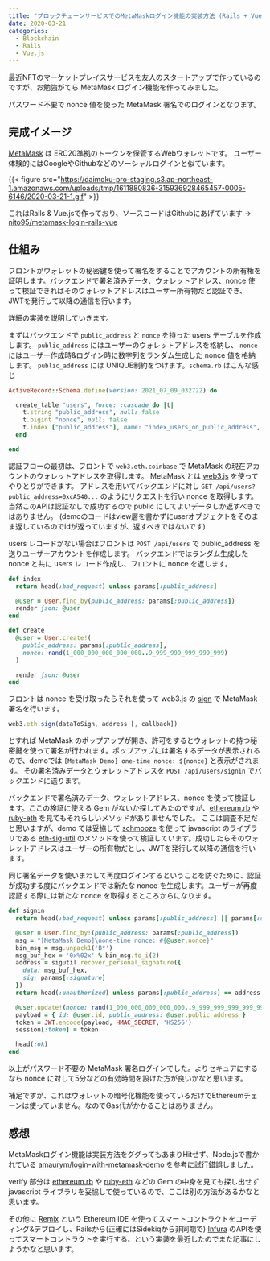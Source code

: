 ```yaml
---
title: "ブロックチェーンサービスでのMetaMaskログイン機能の実装方法 (Rails + Vue.js)"
date: 2020-03-21
categories:
  - Blockchain
  - Rails
  - Vue.js
---
```


最近NFTのマーケットプレイスサービスを友人のスタートアップで作っているのですが、お勉強がてら MetaMask ログイン機能を作ってみました。

パスワード不要で nonce 値を使った MetaMask 署名でのログインとなります。

## 完成イメージ
[MetaMask](https://metamask.io/) は ERC20準拠のトークンを保管するWebウォレットです。
ユーザー体験的にはGoogleやGithubなどのソーシャルログインと似ています。

{{< figure src="https://daimoku-pro-staging.s3.ap-northeast-1.amazonaws.com/uploads/tmp/1611880836-315936928465457-0005-6146/2020-03-21-1.gif" >}}

これはRails & Vue.jsで作っており、ソースコードはGithubにあげています → [nito95/metamask-login-rails-vue](https://github.com/nito95/metamask-login-rails-vue)

## 仕組み
フロントがウォレットの秘密鍵を使って署名をすることでアカウントの所有権を証明します。バックエンドで署名済みデータ、ウォレットアドレス、nonce 使って検証できればそのウォレットアドレスはユーザー所有物だと認証でき、JWTを発行して以降の通信を行います。

詳細の実装を説明していきます。

まずはバックエンドで `public_address` と `nonce` を持った users テーブルを作成します。
`public_address` にはユーザーのウォレットアドレスを格納し、 `nonce` にはユーザー作成時&ログイン時に数字列をランダム生成した nonce 値を格納します。 `public_address` には UNIQUE制約をつけます。`schema.rb` はこんな感じ

```ruby
ActiveRecord::Schema.define(version: 2021_07_09_032722) do

  create_table "users", force: :cascade do |t|
    t.string "public_address", null: false
    t.bigint "nonce", null: false
    t.index ["public_address"], name: "index_users_on_public_address", unique: true
  end

end
```

認証フローの最初は、フロントで `web3.eth.coinbase` で MetaMask の現在アカウントのウォレットアドレスを取得します。
MetaMask とは [web3.js](https://web3js.readthedocs.io/) を使ってやりとりができます。
アドレスを用いてバックエンドに対し `GET /api/users?public_address=0xcA540...` のようにリクエストを行い nonce を取得します。
当然このAPIは認証なしで成功するので public にしてよいデータしか返すべきではありません。
(demoのコードはview層を書かずにuserオブジェクトをそのまま返しているのでidが返っていますが、返すべきではないです)

users レコードがない場合はフロントは `POST /api/users` で public_address を送りユーザーアカウントを作成します。
バックエンドではランダム生成した nonce と共に users レコード作成し、フロントに nonce を返します。

```ruby
def index
  return head(:bad_request) unless params[:public_address]

  @user = User.find_by(public_address: params[:public_address])
  render json: @user
end

def create
  @user = User.create!(
    public_address: params[:public_address],
    nonce: rand(1_000_000_000_000_000..9_999_999_999_999_999)
  )

  render json: @user
end
```

フロントは nonce を受け取ったらそれを使って web3.js の [sign](https://web3js.readthedocs.io/en/v1.3.4/web3-eth.html?highlight=getBalance#sign) で MetaMask 署名を行います。

```javascript
web3.eth.sign(dataToSign, address [, callback])
```

とすれば MetaMask のポップアップが開き、許可をするとウォレットの持つ秘密鍵を使って署名が行われます。ポップアップには署名するデータが表示されるので、demoでは `[MetaMask Demo] one-time nonce: ${nonce}` と表示がされます。
その署名済みデータとウォレットアドレスを `POST /api/users/signin` でバックエンドに送ります。

バックエンドで署名済みデータ、ウォレットアドレス、nonce を使って検証します。ここの検証に使える Gem がないか探してみたのですが、[ethereum.rb](https://github.com/EthWorks/ethereum.rb) や [ruby-eth](https://github.com/se3000/ruby-eth) を見てもそれらしいメソッドがありませんでした。
ここは調査不足だと思いますが、demo では妥協して [schmooze](https://github.com/Shopify/schmooze) を使って javascript のライブラリである [eth-sig-util](https://github.com/MetaMask/eth-sig-util) のメソッドを使って検証しています。成功したらそのウォレットアドレスはユーザーの所有物だとし、JWTを発行して以降の通信を行います。

同じ署名データを使いまわして再度ログインするということを防ぐために、認証が成功する度にバックエンドでは新たな nonce を生成します。ユーザーが再度認証する際には新たな nonce を取得するところからになります。

```ruby
def signin
  return head(:bad_request) unless params[:public_address] || params[:signature]

  @user = User.find_by!(public_address: params[:public_address])
  msg = "[MetaMask Demo]\none-time nonce: #{@user.nonce}"
  bin_msg = msg.unpack1('B*')
  msg_buf_hex = '0x%02x' % bin_msg.to_i(2)
  address = sigutil.recover_personal_signature({
    data: msg_buf_hex,
    sig: params[:signature]
  })
  return head(:unauthorized) unless params[:public_address] == address

  @user.update!(nonce: rand(1_000_000_000_000_000..9_999_999_999_999_999))
  payload = { id: @user.id, public_address: @user.public_address }
  token = JWT.encode(payload, HMAC_SECRET, 'HS256')
  session[:token] = token

  head(:ok)
end
```

以上がパスワード不要の MetaMask 署名ログインでした。よりセキュアにするなら nonce に対して5分などの有効時間を設けた方が良いかなと思います。

補足ですが、これはウォレットの暗号化機能を使っているだけでEthereumチェーンは使っていません。なのでGas代がかかることはありません。

## 感想
MetaMaskログイン機能は実装方法をググってもあまりHitせず、Node.jsで書かれている [amaurym/login-with-metamask-demo](https://github.com/amaurym/login-with-metamask-demo) を参考に試行錯誤しました。

verify 部分は [ethereum.rb](https://github.com/EthWorks/ethereum.rb) や [ruby-eth](https://github.com/se3000/ruby-eth) などの Gem の中身を見ても探し出せず javascript ライブラリを妥協して使っているので、ここは別の方法があるかなと思います。

その他に [Remix](https://remix.ethereum.org/) という Ethereum IDE を使ってスマートコントラクトをコーディング&デプロイし、Railsから(正確にはSidekiqから非同期で) [Infura](https://infura.io/) のAPIを使ってスマートコントラクトを実行する、という実装を最近したのでまた記事にしようかなと思います。
